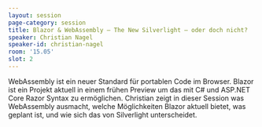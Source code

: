 ```yaml
---
layout: session
page-category: session
title: Blazor & WebAssembly – The New Silverlight – oder doch nicht?
speaker: Christian Nagel
speaker-id: christian-nagel
room: '15.05'
slot: 2
---
```


WebAssembly ist ein neuer Standard für portablen Code im Browser. Blazor ist ein Projekt aktuell in einem frühen Preview um das mit C# und ASP.NET Core Razor Syntax zu ermöglichen. Christian zeigt in dieser Session was WebAssembly ausmacht, welche Möglichkeiten Blazor aktuell bietet, was geplant ist, und wie sich das von Silverlight unterscheidet.